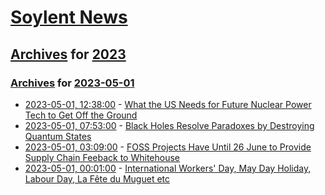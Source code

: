 # [Soylent News](../../../README.md)

## [Archives](../../index.md) for [2023](../index.md)

### [Archives](../../index.md) for [2023-05-01](index.md)

* [2023-05-01, 12:38:00](https://soylentnews.org/article.pl?sid=23/04/30/1359258&from=rss) - [What the US Needs for Future Nuclear Power Tech to Get Off the Ground](https://soylentnews.org/article.pl?sid=23/04/30/1359258&from=rss)
* [2023-05-01, 07:53:00](https://soylentnews.org/article.pl?sid=23/04/30/1356230&from=rss) - [Black Holes Resolve Paradoxes by Destroying Quantum States](https://soylentnews.org/article.pl?sid=23/04/30/1356230&from=rss)
* [2023-05-01, 03:09:00](https://soylentnews.org/article.pl?sid=23/04/30/1350242&from=rss) - [FOSS Projects Have Until 26 June to Provide Supply Chain Feeback to Whitehouse](https://soylentnews.org/article.pl?sid=23/04/30/1350242&from=rss)
* [2023-05-01, 00:01:00](https://soylentnews.org/article.pl?sid=23/04/30/1348227&from=rss) - [International Workers' Day, May Day Holiday, Labour Day, La Fête du Muguet etc](https://soylentnews.org/article.pl?sid=23/04/30/1348227&from=rss)
